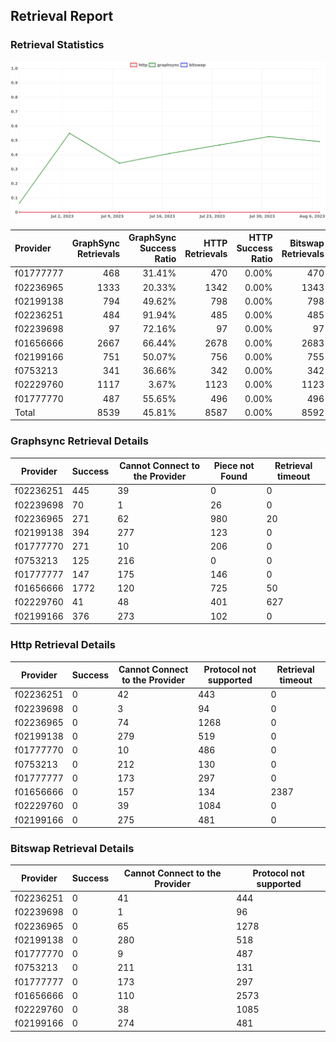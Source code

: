 ## Retrieval Report
### Retrieval Statistics
<img src="https://raw.githubusercontent.com/data-preservation-programs/filplus-checker-assets/main/filecoin-project/filecoin-plus-large-datasets/issues/1051/1691548813753.png"/>

| Provider  | GraphSync Retrievals | GraphSync Success Ratio | HTTP Retrievals | HTTP Success Ratio | Bitswap Retrievals | Bitswap Success Ratio |
| :-------- | -------------------: | ----------------------: | --------------: | -----------------: | -----------------: | --------------------: |
| f01777777 |                  468 |                  31.41% |             470 |              0.00% |                470 |                 0.00% |
| f02236965 |                 1333 |                  20.33% |            1342 |              0.00% |               1343 |                 0.00% |
| f02199138 |                  794 |                  49.62% |             798 |              0.00% |                798 |                 0.00% |
| f02236251 |                  484 |                  91.94% |             485 |              0.00% |                485 |                 0.00% |
| f02239698 |                   97 |                  72.16% |              97 |              0.00% |                 97 |                 0.00% |
| f01656666 |                 2667 |                  66.44% |            2678 |              0.00% |               2683 |                 0.00% |
| f02199166 |                  751 |                  50.07% |             756 |              0.00% |                755 |                 0.00% |
| f0753213  |                  341 |                  36.66% |             342 |              0.00% |                342 |                 0.00% |
| f02229760 |                 1117 |                   3.67% |            1123 |              0.00% |               1123 |                 0.00% |
| f01777770 |                  487 |                  55.65% |             496 |              0.00% |                496 |                 0.00% |
| Total     |                 8539 |                  45.81% |            8587 |              0.00% |               8592 |                 0.00% |

### Graphsync Retrieval Details
| Provider  | Success | Cannot Connect to the Provider | Piece not Found | Retrieval timeout |
| --------- | ------- | ------------------------------ | --------------- | ----------------- |
| f02236251 | 445     | 39                             | 0               | 0                 |
| f02239698 | 70      | 1                              | 26              | 0                 |
| f02236965 | 271     | 62                             | 980             | 20                |
| f02199138 | 394     | 277                            | 123             | 0                 |
| f01777770 | 271     | 10                             | 206             | 0                 |
| f0753213  | 125     | 216                            | 0               | 0                 |
| f01777777 | 147     | 175                            | 146             | 0                 |
| f01656666 | 1772    | 120                            | 725             | 50                |
| f02229760 | 41      | 48                             | 401             | 627               |
| f02199166 | 376     | 273                            | 102             | 0                 |

### Http Retrieval Details
| Provider  | Success | Cannot Connect to the Provider | Protocol not supported | Retrieval timeout |
| --------- | ------- | ------------------------------ | ---------------------- | ----------------- |
| f02236251 | 0       | 42                             | 443                    | 0                 |
| f02239698 | 0       | 3                              | 94                     | 0                 |
| f02236965 | 0       | 74                             | 1268                   | 0                 |
| f02199138 | 0       | 279                            | 519                    | 0                 |
| f01777770 | 0       | 10                             | 486                    | 0                 |
| f0753213  | 0       | 212                            | 130                    | 0                 |
| f01777777 | 0       | 173                            | 297                    | 0                 |
| f01656666 | 0       | 157                            | 134                    | 2387              |
| f02229760 | 0       | 39                             | 1084                   | 0                 |
| f02199166 | 0       | 275                            | 481                    | 0                 |

### Bitswap Retrieval Details
| Provider  | Success | Cannot Connect to the Provider | Protocol not supported |
| --------- | ------- | ------------------------------ | ---------------------- |
| f02236251 | 0       | 41                             | 444                    |
| f02239698 | 0       | 1                              | 96                     |
| f02236965 | 0       | 65                             | 1278                   |
| f02199138 | 0       | 280                            | 518                    |
| f01777770 | 0       | 9                              | 487                    |
| f0753213  | 0       | 211                            | 131                    |
| f01777777 | 0       | 173                            | 297                    |
| f01656666 | 0       | 110                            | 2573                   |
| f02229760 | 0       | 38                             | 1085                   |
| f02199166 | 0       | 274                            | 481                    |
